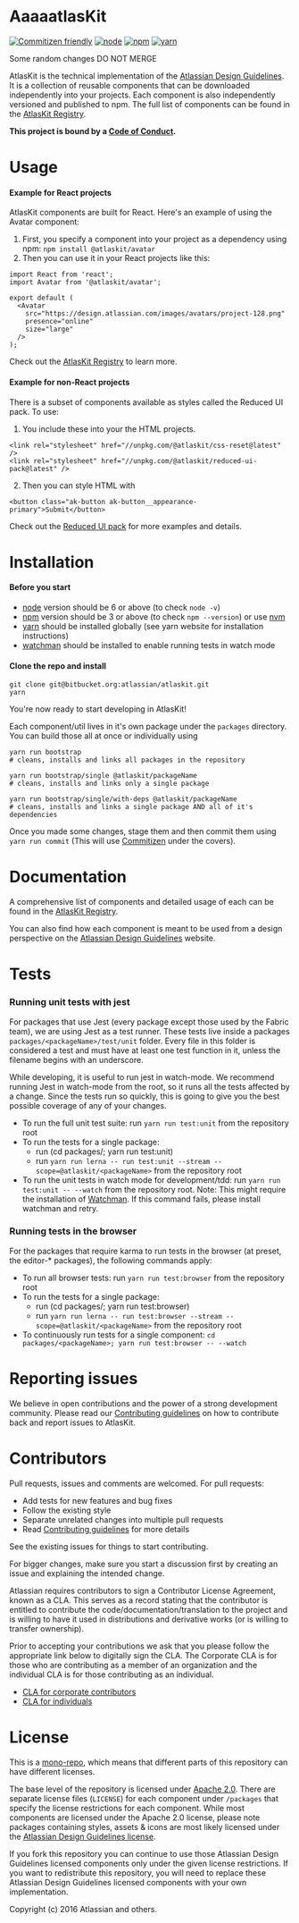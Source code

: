 AaaaatlasKit
==============
[![Commitizen friendly](https://img.shields.io/badge/commitizen-friendly-brightgreen.svg)](http://commitizen.github.io/cz-cli/)
[![node](https://img.shields.io/badge/node-6.10%2B-brightgreen.svg)]()
[![npm](https://img.shields.io/badge/npm-3.8%2B-brightgreen.svg)]()
[![yarn](https://img.shields.io/badge/yarn-0.18.1-brightgreen.svg)]()

Some random changes DO NOT MERGE


AtlasKit is the technical implementation of the [Atlassian Design Guidelines][ADG]. It is a collection of reusable components that can be downloaded independently into your projects. Each component is also independently versioned and published to npm. The full list of components can be found in the [AtlasKit Registry][AtlasKitRegistry].

**This project is bound by a [Code of Conduct][codeofconduct].**

Usage
======

#### Example for React projects

AtlasKit components are built for React. Here's an example of using the Avatar component:

1. First, you specify a component into your project as a dependency using npm: `npm install @atlaskit/avatar`
2. Then you can use it in your React projects like this:

```
import React from 'react';
import Avatar from '@atlaskit/avatar';

export default (
  <Avatar
    src="https://design.atlassian.com/images/avatars/project-128.png"
    presence="online"
    size="large"
  />
);
```
Check out the [AtlasKit Registry][AtlasKitRegistry] to learn more.

#### Example for non-React projects

There is a subset of components available as styles called the Reduced UI pack.
To use:

1. You include these into your the HTML projects.

```
<link rel="stylesheet" href="//unpkg.com/@atlaskit/css-reset@latest" />
<link rel="stylesheet" href="//unpkg.com/@atlaskit/reduced-ui-pack@latest" />
```
2. Then you can style HTML with

`<button class="ak-button ak-button__appearance-primary">Submit</button>`

Check out the [Reduced UI pack](http://go.atlassian.com/reduced-ui-pack) for more examples and details.


Installation
============

#### Before you start

* [node](https://nodejs.org/) version should be 6 or above (to check `node -v`)
* [npm](https://www.npmjs.com/) version should be 3 or above (to check `npm --version`) or use [nvm](https://github.com/creationix/nvm)
* [yarn](https://yarnpkg.com/) should be installed globally (see yarn website for installation instructions)
* [watchman](https://facebook.github.io/watchman/docs/install.html) should be installed to enable running tests in watch mode

#### Clone the repo and install

```
git clone git@bitbucket.org:atlassian/atlaskit.git
yarn
```
You're now ready to start developing in AtlasKit!

Each component/util lives in it's own package under the `packages` directory. You can build those all at once or individually using

```
yarn run bootstrap
# cleans, installs and links all packages in the repository
```

```
yarn run bootstrap/single @atlaskit/packageName
# cleans, installs and links only a single package
```

```
yarn run bootstrap/single/with-deps @atlaskit/packageName
# cleans, installs and links a single package AND all of it's dependencies
```

Once you made some changes, stage them and then commit them using `yarn run commit` (This will use [Commitizen](https://github.com/commitizen/cz-cli) under the covers).


Documentation
=============
A comprehensive list of components and detailed usage of each can be found in the [AtlasKit Registry][AtlasKitRegistry].

You can also find how each component is meant to be used from a design perspective on the [Atlassian Design Guidelines][ADG] website.

Tests
=====

### Running unit tests with jest

For packages that use Jest (every package except those used by the Fabric team), we are using Jest as a test runner. These tests live inside a packages `packages/<packageName>/test/unit` folder. Every file in this folder is considered a test and must have at least one test function in it, unless the filename begins with an underscore.

While developing, it is useful to run jest in watch-mode. We recommend running Jest in watch-mode from the root, so it runs all the tests affected by a change. Since the tests run so quickly, this is going to give you the best possible coverage of any of your changes.

* To run the full unit test suite: run `yarn run test:unit` from the repository root
* To run the tests for a single package:
  * run (cd packages/<packageName>; yarn run test:unit)
  * run `yarn run lerna -- run test:unit --stream --scope=@atlaskit/<packageName>` from the repository root
* To run the unit tests in watch mode for development/tdd: run `yarn run test:unit -- --watch` from the repository root. Note: This might require the installation of [Watchman](https://facebook.github.io/watchman/docs/install.html). If this command fails, please install watchman and retry.

### Running tests in the browser

For the packages that require karma to run tests in the browser (at preset, the editor-* packages), the following commands apply:

* To run all browser tests: run `yarn run test:browser` from the repository root
* To run the tests for a single package:
  * run (cd packages/<packageName>; yarn run test:browser)
  * run `yarn run lerna -- run test:browser --stream --scope=@atlaskit/<packageName>` from the repository root
* To continuously run tests for a single component: `cd packages/<packageName>; yarn run test:browser -- --watch`

Reporting issues
============

We believe in open contributions and the power of a strong development community. Please read our [Contributing guidelines][CONTRIBUTING] on how to contribute back and report issues to AtlasKit.


Contributors
============

Pull requests, issues and comments are welcomed. For pull requests:

* Add tests for new features and bug fixes
* Follow the existing style
* Separate unrelated changes into multiple pull requests
* Read [Contributing guidelines][CONTRIBUTING] for more details

See the existing issues for things to start contributing.

For bigger changes, make sure you start a discussion first by creating
an issue and explaining the intended change.

Atlassian requires contributors to sign a Contributor License Agreement,
known as a CLA. This serves as a record stating that the contributor is
entitled to contribute the code/documentation/translation to the project
and is willing to have it used in distributions and derivative works
(or is willing to transfer ownership).

Prior to accepting your contributions we ask that you please follow the appropriate
link below to digitally sign the CLA. The Corporate CLA is for those who are
contributing as a member of an organization and the individual CLA is for
those contributing as an individual.

* [CLA for corporate contributors](https://na2.docusign.net/Member/PowerFormSigning.aspx?PowerFormId=e1c17c66-ca4d-4aab-a953-2c231af4a20b)
* [CLA for individuals](https://na2.docusign.net/Member/PowerFormSigning.aspx?PowerFormId=3f94fbdc-2fbe-46ac-b14c-5d152700ae5d)

License
========

This is a [mono-repo](https://github.com/babel/babel/blob/master/doc/design/monorepo.md), which means that different parts of this repository can have different licenses.

The base level of the repository is licensed under [Apache 2.0][LICENSE]. There are separate license files (`LICENSE`)  for each component under `/packages` that specify the license restrictions for each component. While most components are licensed under the Apache 2.0 license, please note packages containing styles, assets & icons are most likely licensed under the [Atlassian Design Guidelines license][ADG_License].

If you fork this repository you can continue to use those Atlassian Design Guidelines licensed components only under the given license restrictions. If you want to redistribute this repository, you will need to replace these Atlassian Design Guidelines licensed components with your own implementation.

Copyright (c) 2016 Atlassian and others.


[ADG]: http://atlassian.design/ "Atlassian Design Guidelines"
[ADG_License]: http://atlassian.design/license
[CONTRIBUTING]: ./CONTRIBUTING.md
[LICENSE]: ./LICENSE
[AtlasKitRegistry]: http://go.atlassian.com/atlaskit  "AtlasKit Registry"
[CODEOFCONDUCT]: ./CODE_OF_CONDUCT.md
